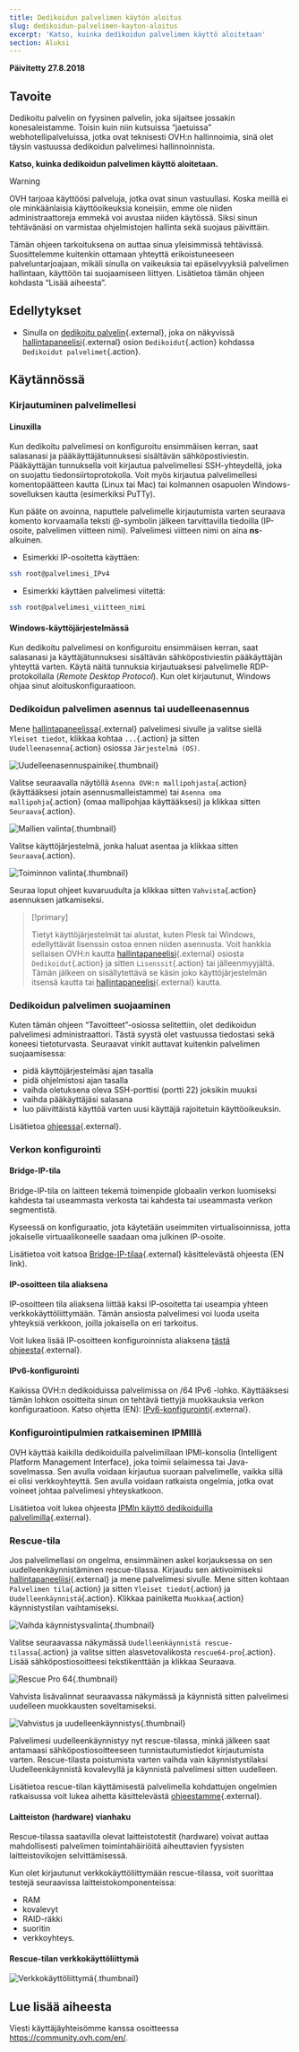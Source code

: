 ```yaml
---
title: Dedikoidun palvelimen käytön aloitus
slug: dedikoidun-palvelimen-kayton-aloitus
excerpt: 'Katso, kuinka dedikoidun palvelimen käyttö aloitetaan'
section: Aluksi
---
```


**Päivitetty 27.8.2018**

## Tavoite

Dedikoitu palvelin on fyysinen palvelin, joka sijaitsee jossakin konesaleistamme. Toisin kuin niin kutsuissa “jaetuissa” webhotellipalveluissa, jotka ovat teknisesti OVH:n hallinnoimia, sinä olet täysin vastuussa dedikoidun palvelimesi hallinnoinnista.

**Katso, kuinka dedikoidun palvelimen käyttö aloitetaan.**

> [!warning] 
>
> OVH tarjoaa käyttöösi palveluja, jotka ovat sinun vastuullasi. Koska meillä ei ole minkäänlaisia käyttöoikeuksia koneisiin, emme ole niiden administraattoreja emmekä voi avustaa niiden käytössä. Siksi sinun tehtävänäsi on varmistaa ohjelmistojen hallinta sekä suojaus päivittäin.
> 
> Tämän ohjeen tarkoituksena on auttaa sinua yleisimmissä tehtävissä. Suosittelemme kuitenkin ottamaan yhteyttä erikoistuneeseen palveluntarjoajaan, mikäli sinulla on vaikeuksia tai epäselvyyksiä palvelimen hallintaan, käyttöön tai suojaamiseen liittyen. Lisätietoa tämän ohjeen kohdasta “Lisää aiheesta”.
>


## Edellytykset

* Sinulla on [dedikoitu palvelin](https://www.ovh-hosting.fi/dedikoidut_palvelimet/){.external}, joka on näkyvissä [hallintapaneelisi](https://www.ovh.com/auth/?action=gotomanager){.external} osion `Dedikoidut`{.action} kohdassa `Dedikoidut palvelimet`{.action}.


## Käytännössä

### Kirjautuminen palvelimellesi

#### Linuxilla

Kun dedikoitu palvelimesi on konfiguroitu ensimmäisen kerran, saat salasanasi ja pääkäyttäjätunnuksesi sisältävän sähköpostiviestin. Pääkäyttäjän tunnuksella voit kirjautua palvelimellesi SSH-yhteydellä, joka on suojattu tiedonsiirtoprotokolla. Voit myös kirjautua palvelimellesi komentopäätteen kautta (Linux tai Mac) tai kolmannen osapuolen Windows-sovelluksen kautta (esimerkiksi PuTTy).

Kun pääte on avoinna, naputtele palvelimelle kirjautumista varten seuraava komento korvaamalla teksti @-symbolin jälkeen tarvittavilla tiedoilla (IP-osoite, palvelimen viitteen nimi). Palvelimesi viitteen nimi on aina **ns**-alkuinen.

- Esimerkki IP-osoitetta käyttäen:

```sh
ssh root@palvelimesi_IPv4
```

- Esimerkki käyttäen palvelimesi viitettä:

```sh
ssh root@palvelimesi_viitteen_nimi
```

#### Windows-käyttöjärjestelmässä

Kun dedikoitu palvelimesi on konfiguroitu ensimmäisen kerran, saat salasanasi ja käyttäjätunnuksesi sisältävän sähköpostiviestin pääkäyttäjän yhteyttä varten. Käytä näitä tunnuksia kirjautuaksesi palvelimelle RDP-protokollalla (*Remote Desktop Protocol*). Kun olet kirjautunut, Windows ohjaa sinut aloituskonfiguraatioon.

### Dedikoidun palvelimen asennus tai uudelleenasennus

Mene [hallintapaneelissa](https://www.ovh.com/auth/?action=gotomanager){.external} palvelimesi sivulle ja valitse siellä `Yleiset tiedot`, klikkaa kohtaa `...`{.action} ja sitten `Uudelleenasenna`{.action} osiossa `Järjestelmä (OS)`.

![Uudelleenasennuspainike](images/reinstalling-your-server-01.png){.thumbnail}

Valitse seuraavalla näytöllä `Asenna OVH:n mallipohjasta`{.action} (käyttääksesi jotain asennusmalleistamme) tai `Asenna oma mallipohja`{.action} (omaa mallipohjaa käyttääksesi) ja klikkaa sitten `Seuraava`{.action}.

![Mallien valinta](images/reinstalling-your-server-02.png){.thumbnail}

Valitse käyttöjärjestelmä, jonka haluat asentaa ja klikkaa sitten `Seuraava`{.action}.

![Toiminnon valinta](images/reinstalling-your-server-03.png){.thumbnail}

Seuraa loput ohjeet kuvaruudulta ja klikkaa sitten `Vahvista`{.action} asennuksen jatkamiseksi.


> [!primary]
>
> Tietyt käyttöjärjestelmät tai alustat, kuten Plesk tai Windows, edellyttävät lisenssin ostoa ennen niiden asennusta. Voit hankkia sellaisen OVH:n kautta [hallintapaneelisi](https://www.ovh.com/auth/?action=gotomanager){.external} osiosta `Dedikoidut`{.action} ja sitten `Lisenssit`{.action} tai jälleenmyyjältä. Tämän jälkeen on sisällytettävä se käsin joko käyttöjärjestelmän itsensä kautta tai [hallintapaneelisi](https://www.ovh.com/auth/?action=gotomanager){.external} kautta. 
> 


### Dedikoidun palvelimen suojaaminen

Kuten tämän ohjeen “Tavoitteet”-osiossa selitettiin, olet dedikoidun palvelimesi administraattori. Tästä syystä olet vastuussa tiedostasi sekä koneesi tietoturvasta. Seuraavat vinkit auttavat kuitenkin palvelimen suojaamisessa:

* pidä käyttöjärjestelmäsi ajan tasalla
* pidä ohjelmistosi ajan tasalla
* vaihda oletuksena oleva SSH-porttisi (portti 22) joksikin muuksi
* vaihda pääkäyttäjäsi salasana
* luo päivittäistä käyttöä varten uusi käyttäjä rajoitetuin käyttöoikeuksin.

Lisätietoa [ohjeessa](https://docs.ovh.com/fi/dedicated/dedikoidun-palvelimen-suojaaminen){.external}.


### Verkon konfigurointi

#### Bridge-IP-tila

Bridge-IP-tila on laitteen tekemä toimenpide globaalin verkon luomiseksi kahdesta tai useammasta verkosta tai kahdesta tai useammasta verkon segmentistä.

Kyseessä on konfiguraatio, jota käytetään useimmiten virtualisoinnissa, jotta jokaiselle virtuaalikoneelle saadaan oma julkinen IP-osoite.

Lisätietoa voit katsoa [Bridge-IP-tilaa](https://docs.ovh.com/gb/en/dedicated/network-bridging/){.external} käsittelevästä ohjeesta (EN link).

#### IP-osoitteen tila aliaksena

IP-osoitteen tila aliaksena liittää kaksi IP-osoitetta tai useampia yhteen verkkokäyttöliittymään. Tämän ansiosta palvelimesi voi luoda useita yhteyksiä verkkoon, joilla jokaisella on eri tarkoitus.

Voit lukea lisää IP-osoitteen konfiguroinnista aliaksena [tästä ohjeesta](https://docs.ovh.com/fi/dedicated/network-ipaliasing/){.external}.

#### IPv6-konfigurointi

Kaikissa OVH:n dedikoiduissa palvelimissa on /64 IPv6 -lohko. Käyttääksesi tämän lohkon osoitteita sinun on tehtävä tiettyjä muokkauksia verkon konfiguraatioon. Katso ohjetta (EN): [IPv6-konfigurointi](https://docs.ovh.com/gb/en/dedicated/network-ipv6/){.external}.


### Konfigurointipulmien ratkaiseminen IPMIllä

OVH käyttää kaikilla dedikoiduilla palvelimillaan IPMI-konsolia (Intelligent Platform Management Interface), joka toimii selaimessa tai Java-sovelmassa. Sen avulla voidaan kirjautua suoraan palvelimelle, vaikka sillä ei olisi verkkoyhteyttä. Sen avulla voidaan ratkaista ongelmia, jotka ovat voineet johtaa palvelimesi yhteyskatkoon.

Lisätietoa voit lukea ohjeesta [IPMIn käyttö dedikoiduilla palvelimilla](https://docs.ovh.com/fi/dedicated/ipmi-konsolin-kaytto-dedikoidut-palvelimet/){.external}.


### Rescue-tila

Jos palvelimellasi on ongelma, ensimmäinen askel korjauksessa on sen uudelleenkäynnistäminen rescue-tilassa. Kirjaudu sen aktivoimiseksi [hallintapaneeliisi](https://www.ovh.com/auth/?action=gotomanager){.external} ja mene palvelimesi sivulle. Mene sitten kohtaan `Palvelimen tila`{.action} ja sitten `Yleiset tiedot`{.action} ja `Uudelleenkäynnistä`{.action}. Klikkaa painiketta `Muokkaa`{.action} käynnistystilan vaihtamiseksi.

![Vaihda käynnistysvalinta](images/rescue-mode-01.png){.thumbnail}

Valitse seuraavassa näkymässä `Uudelleenkäynnistä rescue-tilassa`{.action} ja valitse sitten alasvetovalikosta `rescue64-pro`{.action}. Lisää sähköpostiosoitteesi tekstikenttään ja klikkaa Seuraava.

![Rescue Pro 64](images/rescue-mode-03.png){.thumbnail}

Vahvista lisävalinnat seuraavassa näkymässä ja käynnistä sitten palvelimesi uudelleen muokkausten soveltamiseksi.

![Vahvistus ja uudelleenkäynnistys](images/rescue-mode-02.png){.thumbnail}

Palvelimesi uudelleenkäynnistyy nyt rescue-tilassa, minkä jälkeen saat antamaasi sähköpostiosoitteeseen tunnistautumistiedot kirjautumista varten. Rescue-tilasta poistumista varten vaihda vain käynnistystilaksi Uudelleenkäynnistä kovalevyllä ja käynnistä palvelimesi sitten uudelleen.

Lisätietoa rescue-tilan käyttämisestä palvelimella kohdattujen ongelmien ratkaisussa voit lukea aihetta käsittelevästä [ohjeestamme](https://docs.ovh.com/fi/dedicated/ovh-rescue/){.external}.


#### Laitteiston (hardware) vianhaku

Rescue-tilassa saatavilla olevat laitteistotestit (hardware) voivat auttaa mahdollisesti palvelimen toimintahäiriöitä aiheuttavien fyysisten laitteistovikojen selvittämisessä.

Kun olet kirjautunut verkkokäyttöliittymään rescue-tilassa, voit suorittaa testejä seuraavissa laitteistokomponenteissa:

* RAM
* kovalevyt
* RAID-räkki
* suoritin
* verkkoyhteys.

#### Rescue-tilan verkkokäyttöliittymä

![Verkkokäyttöliittymä](images/rescue-mode-04.png){.thumbnail}

## Lue lisää aiheesta

Viesti käyttäjäyhteisömme kanssa osoitteessa <https://community.ovh.com/en/>.
